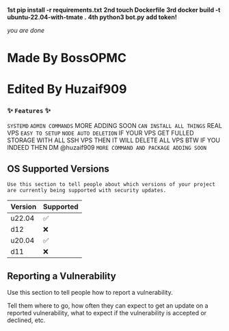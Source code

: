**1st pip install -r requirements.txt**
**2nd touch Dockerfile**
**3rd docker build -t ubuntu-22.04-with-tmate .**
**4th python3 bot.py**
**add token!**

*you are done*





# Made By BossOPMC
# Edited By Huzaif909
### ✨️ ``Features`` ✨️

``SYSTEMD`` 
``ADMIN COMMANDS`` MORE ADDING SOON
``CAN INSTALL ALL THINGS`` REAL VPS
``EASY TO SETUP``
``NODE AUTO DELETION`` IF YOUR VPS GET FULLED STORAGE WITH ALL SSH VPS THEN IT WILL DELETE ALL VPS
BTW IF YOU INDEED THEN DM @huzaif909
``MORE COMMAND AND PACKAGE ADDING SOON``

## OS Supported Versions

``Use this section to tell people about which versions of your project are
currently being supported with security updates.``

| Version | Supported          |
| ------- | ------------------ |
| u22.04  | :white_check_mark: |
| d12  | :x:                |
| u20.04 | :white_check_mark: |
| d11   | :x:                |

## Reporting a Vulnerability

Use this section to tell people how to report a vulnerability.

Tell them where to go, how often they can expect to get an update on a
reported vulnerability, what to expect if the vulnerability is accepted or
declined, etc.
